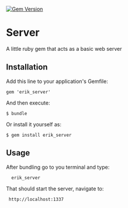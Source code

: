 [![Gem Version](https://badge.fury.io/rb/erik_server.png)](http://badge.fury.io/rb/erik_server)
# Server

A little ruby gem that acts as a basic web server

## Installation

Add this line to your application's Gemfile:

    gem 'erik_server'

And then execute:

    $ bundle

Or install it yourself as:

    $ gem install erik_server

## Usage

After bundling go to you terminal and type:

      erik_server

That should start the server, navigate to:

     http://localhost:1337
